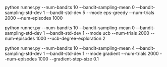 python runner.py --num-bandits 10 --bandit-sampling-mean 0 --bandit-sampling-std-dev 1 --bandit-std-dev 5 --mode eps-greedy --num-trials 2000 --num-episodes 1000

python runner.py --num-bandits 10 --bandit-sampling-mean 0 --bandit-sampling-std-dev 1 --bandit-std-dev 1 --mode ucb --num-trials 2000 --num-episodes 1000 --ucb-degree-exploration 2

python runner.py --num-bandits 10 --bandit-sampling-mean 4 --bandit-sampling-std-dev 1 --bandit-std-dev 1 --mode gradient --num-trials 2000 --num-episodes 1000 --gradient-step-size 0.1
